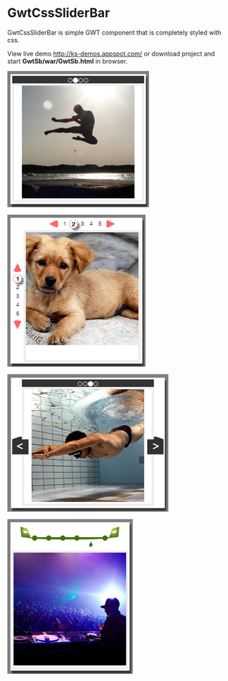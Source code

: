GwtCssSliderBar
===============
GwtCssSliderBar is simple GWT component that is completely styled with css.

View live demo http://ks-demos.appspot.com/ 
or download project and start **GwtSb/war/GwtSb.html** in browser.

![screenshot](GwtSb/screenshot/ex1_s.png)

![screenshot](GwtSb/screenshot/ex2_s.png)

![screenshot](GwtSb/screenshot/ex3_s.png)

![screenshot](GwtSb/screenshot/ex4_s.png)


